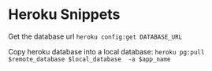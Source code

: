 # Heroku Snippets

Get the database url
`heroku config:get DATABASE_URL`

Copy heroku database into a local database: 
`heroku pg:pull $remote_database $local_database  -a $app_name`
